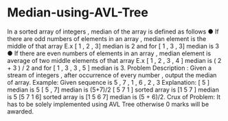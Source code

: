 # Median-using-AVL-Tree

In a sorted array of integers , median of the array is defined as follows
● If there are odd numbers of elements in an array , median element is the middle
of that array E.x [ 1 , 2 , 3] median is 2 and for [ 1 , 3 , 3] median is 3
● If there are even numbers of elements in an array , median element is average of
two middle elements of that array E.x [ 1 , 2 , 3 , 4 ] median is ( 2 + 3 ) / 2 and for
[ 1 , 3 , 3 , 5 ] median is 3.
Problem Description : Given a stream of integers , after occurrence of every
number , output the median of array.
Example: Given sequence is 5 , 7 , 1 , 6 , 2 , 3
Explanation: [ 5 ] median is 5 [ 5 , 7] median is (5+7)/2 [ 5 7 1 ] sorted array is
[1 5 7 ] median is 5 [5 7 1 6] sorted array is [1 5 6 7] median is (5 + 6)/2.
Crux of Problem: It has to be solely implemented using AVL Tree otherwise 0
marks will be awarded.
